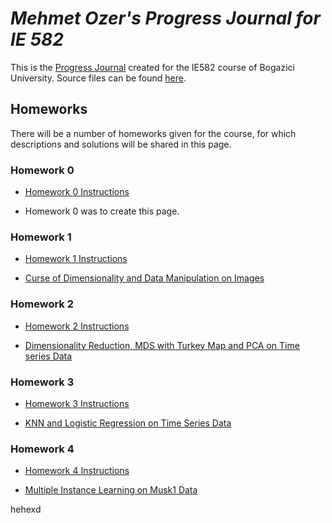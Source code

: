 
# *Mehmet Ozer's Progress Journal for IE 582*

This is the [Progress Journal](https://bu-ie-582.github.io/fall21-sencer4898/) created for the IE582 course of Bogazici University. Source files can be found [here](https://github.com/BU-IE-582/fall21-sencer4898).


## Homeworks

There will be a number of homeworks given for the course, for which descriptions and solutions will be shared in this page.

### Homework 0

* [Homework 0 Instructions](https://bu-ie-582.github.io/fall21-sencer4898/files/IE582_Fall21_Homework_0.pdf)

* Homework 0 was to create this page.


### Homework 1

* [Homework 1 Instructions](https://bu-ie-582.github.io/fall21-sencer4898/files/IE582_Fall21_Homework1.pdf)

* [Curse of Dimensionality and Data Manipulation on Images](https://bu-ie-582.github.io/fall21-sencer4898/files/HW1.html)
 
### Homework 2

* [Homework 2 Instructions](https://bu-ie-582.github.io/fall21-sencer4898/files/IE582_Fall21_Homework2.pdf)

* [Dimensionality Reduction, MDS with Turkey Map and PCA on Time series Data](https://bu-ie-582.github.io/fall21-sencer4898/files/HW2.html)

### Homework 3

* [Homework 3 Instructions](https://bu-ie-582.github.io/fall21-sencer4898/files/IE582_Fall21_Homework3.pdf)

* [KNN and Logistic Regression on Time Series Data](https://bu-ie-582.github.io/fall21-sencer4898/files/HW3.html)

### Homework 4

* [Homework 4 Instructions](https://bu-ie-582.github.io/fall21-sencer4898/files/IE582_Fall21_Homework4.pdf)

* [Multiple Instance Learning on Musk1 Data](https://bu-ie-582.github.io/fall21-sencer4898/files/HW4.html)


 hehexd
